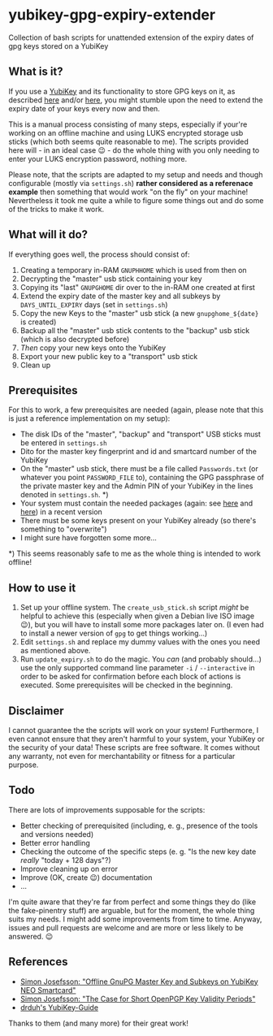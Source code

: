 # yubikey-gpg-expiry-extender
Collection of bash scripts for unattended extension of the expiry dates of gpg keys stored on a YubiKey

## What is it?

If you use a [YubiKey](https://www.yubico.com/products/) and its functionality to store GPG keys on it, as described [here](https://blog.josefsson.org/2014/06/23/offline-gnupg-master-key-and-subkeys-on-yubikey-neo-smartcard/) and/or [here](https://github.com/drduh/YubiKey-Guide), you might stumble upon the need to extend the expiry date of your keys every now and then.

This is a manual process consisting of many steps, especially if your're working on an offline machine and using LUKS encrypted storage usb sticks (which both seems quite reasonable to me). The scripts provided here will - in an ideal case :wink: - do the whole thing with you only needing to enter your LUKS encryption password, nothing more.

Please note, that the scripts are adapted to my setup and needs and though configurable (mostly via `settings.sh`) **rather considered as a referenace example** then something that would work "on the fly" on your machine! Nevertheless it took me quite a while to figure some things out and do some of the tricks to make it work.

## What will it do?

If everything goes well, the process should consist of:

1. Creating a temporary in-RAM `GNUPHHOME` which is used from then on
1. Decrypting the "master" usb stick containing your key
1. Copying its "last" `GNUPGHOME` dir over to the in-RAM one created at first
1. Extend the expiry date of the master key and all subkeys by `DAYS_UNTIL_EXPIRY` days (set in `settings.sh`)
1. Copy the new Keys to the "master" usb stick (a new `gnupghome_${date}` is created)
1. Backup all the "master" usb stick contents to the "backup" usb stick (which is also decrypted before)
1. *Then* copy your new keys onto the YubiKey
1. Export your new public key to a "transport" usb stick
1. Clean up

## Prerequisites

For this to work, a few prerequisites are needed (again, please note that this is just a reference implementation on my setup):

- The disk IDs of the "master", "backup" and "transport" USB sticks must be entered in `settings.sh`
- Dito for the master key fingerprint and id and smartcard number of the YubiKey
- On the "master" usb stick, there must be a file called `Passwords.txt` (or whatever you point `PASSWORD_FILE` to), containing the GPG passphrase of the private master key and the Admin PIN of your YubiKey in the lines denoted in `settings.sh`. *)
- Your system must contain the needed packages (again: see [here](https://blog.josefsson.org/2014/06/23/offline-gnupg-master-key-and-subkeys-on-yubikey-neo-smartcard/) and [here](https://github.com/drduh/YubiKey-Guide)) in a recent version
- There must be some keys present on your YubiKey already (so there's something to "overwrite")
- I might sure have forgotten some more...

*) This seems reasonably safe to me as the whole thing is intended to work offline!

## How to use it

1. Set up your offline system. The `create_usb_stick.sh` script *might* be helpful to achieve this (especially when given a Debian live ISO image :wink:), but you will have to install some more packages later on. (I even had to install a newer version of `gpg` to get things working...)
1. Edit `settings.sh` and replace my dummy values with the ones you need as mentioned above.
1. Run `update_expiry.sh` to do the magic. You *can* (and probably should...) use the only supported command line parameter `-i` / `--interactive` in order to be asked for confirmation before each block of actions is executed. Some prerequisites will be checked in the beginning.

## Disclaimer

I cannot guarantee the the scripts will work on your system! Furthermore, I even cannot ensure that they aren't harmful to your system, your YubiKey or the security of your data! 
These scripts are free software. It comes without any warranty, not even for merchantability or fitness for a particular purpose.

## Todo

There are lots of improvements supposable for the scripts:

- Better checking of prerequisited (including, e. g., presence of the tools and versions needed)
- Better error handling
- Checking the outcome of the specific steps (e. g. "Is the new key date *really* "today + 128 days"?)
- Improve cleaning up on error
- Improve (OK, create :wink:) documentation
- ...

I'm quite aware that they're far from perfect and some things they do (like the fake-pinentry stuff) are arguable, but for the moment, the whole thing suits my needs. I might add some improvements from time to time. Anyway, issues and pull requests are welcome and are more or less likely to be answered. :wink:

## References

- [Simon Josefsson: "Offline GnuPG Master Key and Subkeys on YubiKey NEO Smartcard"](https://blog.josefsson.org/2014/06/23/offline-gnupg-master-key-and-subkeys-on-yubikey-neo-smartcard/)
- [Simon Josefsson: "The Case for Short OpenPGP Key Validity Periods"](https://blog.josefsson.org/2014/08/26/the-case-for-short-openpgp-key-validity-periods/)
- [drduh's YubiKey-Guide](https://github.com/drduh/YubiKey-Guide)

Thanks to them (and many more) for their great work!